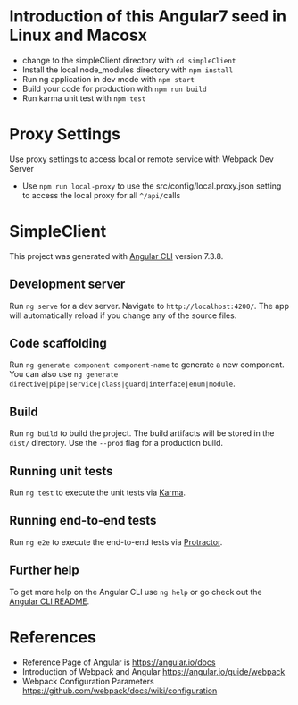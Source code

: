 # Introduction of this Angular7 seed in Linux and Macosx
* change to the simpleClient directory with `cd simpleClient`
* Install the local node_modules directory with `npm install`
* Run ng application in dev mode with `npm start`
* Build your code for production with `npm run build`
   <!-- remove the previous dist with `rimraf dist`-->
* Run karma unit test with `npm test`

# Proxy Settings
Use proxy settings to access local or remote service with Webpack Dev Server
* Use `npm run local-proxy` to use the src/config/local.proxy.json setting to access the local proxy for all `^/api/`calls 

# SimpleClient

This project was generated with [Angular CLI](https://github.com/angular/angular-cli) version 7.3.8.

## Development server

Run `ng serve` for a dev server. Navigate to `http://localhost:4200/`. The app will automatically reload if you change any of the source files.

## Code scaffolding

Run `ng generate component component-name` to generate a new component. You can also use `ng generate directive|pipe|service|class|guard|interface|enum|module`.

## Build

Run `ng build` to build the project. The build artifacts will be stored in the `dist/` directory. Use the `--prod` flag for a production build.

## Running unit tests

Run `ng test` to execute the unit tests via [Karma](https://karma-runner.github.io).

## Running end-to-end tests

Run `ng e2e` to execute the end-to-end tests via [Protractor](http://www.protractortest.org/).

## Further help

To get more help on the Angular CLI use `ng help` or go check out the [Angular CLI README](https://github.com/angular/angular-cli/blob/master/README.md).

# References
* Reference Page of Angular is <a href="https://angular.io/docs" target="_blank">https://angular.io/docs</a>
* Introduction of Webpack and Angular <a href="https://angular.io/guide/webpack" target="_blank">https://angular.io/guide/webpack</a>
* Webpack Configuration Parameters <a href="https://github.com/webpack/docs/wiki/configuration" target="_blank">https://github.com/webpack/docs/wiki/configuration</a>
